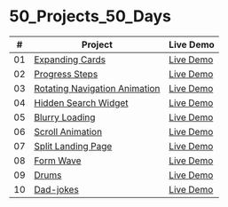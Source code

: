 # 50_Projects_50_Days

|  #  | Project                                                                                                                     | Live Demo                                                                         |
| :-: | --------------------------------------------------------------------------------------------------------------------------- | --------------------------------------------------------------------------------- |
| 01  | [Expanding Cards](https://github.com/im-suryansh/50projects50days/tree/main/1%20expanding%20cards)                             | [Live Demo](https://1-expanding-cards-im-suryansh.netlify.app/)               |
| 02  | [Progress Steps](https://github.com/im-suryansh/50projects50days/tree/main/2%20loading)                               | [Live Demo](https://2-progress-steps-im-suryansh.netlify.app/)                |
| 03  | [Rotating Navigation Animation](https://github.com/im-suryansh/50projects50days/tree/main/3%20rotating%20page)| [Live Demo](https://3-rotating-page-im-suryansh.netlify.app/) |
| 04  | [Hidden Search Widget](https://github.com/im-suryansh/50projects50days/tree/main/4%20hidden%20search)                          | [Live Demo](https://4-hidden-search-im-suryansh.netlify.app/)          |
| 05  | [Blurry Loading](https://github.com/im-suryansh/50projects50days/tree/main/5%20blurry%20loading)                               | [Live Demo](https://5-blurry-loading-im-suryansh.netlify.app/)                |
| 06  | [Scroll Animation](https://github.com/im-suryansh/50projects50days/tree/main/6%20scroll%20animation)                           | [Live Demo](https://6-scroll-animation-im-suryansh.netlify.app/)              |
| 07  | [Split Landing Page](https://github.com/im-suryansh/50projects50days/tree/main/7%20split%20landing%20page)                       | [Live Demo](https://7-split-landing-page-im-suryansh.netlify.app/)            |
| 08  | [Form Wave](https://github.com/im-suryansh/50projects50days/tree/main/8%20form%20wave)                                         | [Live Demo](https://8-wavy-form-im-suryansh.netlify.app/)                     |
| 09  | [Drums](https://github.com/im-suryansh/50projects50days/tree/main/9%20drum%20set)                                         | [Live Demo](https://9-drums-im-suryansh.netlify.app/)                     |
| 10  | [Dad-jokes](https://github.com/im-suryansh/50projects50days/tree/main/10%20dad%20joke)                                         | [Live Demo](https://10-dad-jokes-im-suryansh.netlify.app/)                     |
